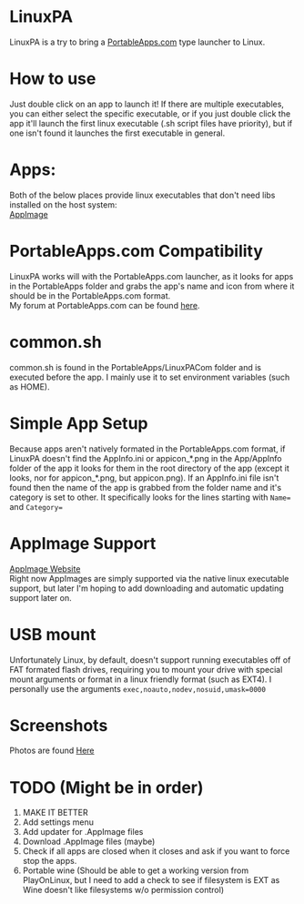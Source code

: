 # LinuxPA
LinuxPA is a try to bring a [PortableApps.com](http://portableapps.com) type launcher to Linux.  

# How to use
Just double click on an app to launch it! If there are multiple executables, you can either select the specific executable, or if you just double click the app it'll launch the first linux executable (.sh script files have priority), but if one isn't found it launches the first executable in general.

# Apps:
Both of the below places provide linux executables that don't need libs installed on the host system:  
[AppImage](https://bintray.com/probono/AppImages)  

# PortableApps.com Compatibility
LinuxPA works will with the PortableApps.com launcher, as it looks for apps in the PortableApps folder and grabs the app's name and icon from where it should be in the PortableApps.com format.  
My forum at PortableApps.com can be found [here](http://portableapps.com/node/54998).  

# common.sh
common.sh is found in the PortableApps/LinuxPACom folder and is executed before the app. I mainly use it to set environment variables (such as HOME).  

# Simple App Setup
Because apps aren't natively formated in the PortableApps.com format, if LinuxPA doesn't find the AppInfo.ini or appicon_\*.png in the App/AppInfo folder of the app it looks for them in the root directory of the app (except it looks, nor for appicon_\*.png, but appicon.png). If an AppInfo.ini file isn't found then the name of the app is grabbed from the folder name and it's category is set to other. It specifically looks for the lines starting with `Name=` and `Category=`  

# AppImage Support
[AppImage Website](http://appimage.org)  
Right now AppImages are simply supported via the native linux executable support, but later I'm hoping to add downloading and automatic updating support later on.  

# USB mount
Unfortunately Linux, by default, doesn't support running executables off of FAT formated flash drives, requiring you to mount your drive with special mount arguments or format in a linux friendly format (such as EXT4). I personally use the arguments `exec,noauto,nodev,nosuid,umask=0000`  

# Screenshots
Photos are found [Here](https://goo.gl/photos/VtBUL6DyZTMidj5n6)

# TODO (Might be in order)
1. MAKE IT BETTER  
1. Add settings menu  
1. Add updater for .AppImage files  
1. Download .AppImage files (maybe)  
1. Check if all apps are closed when it closes and ask if you want to force stop the apps.  
1. Portable wine (Should be able to get a working version from PlayOnLinux, but I need to add a check to see if filesystem is EXT as Wine doesn't like filesystems w/o permission control)
